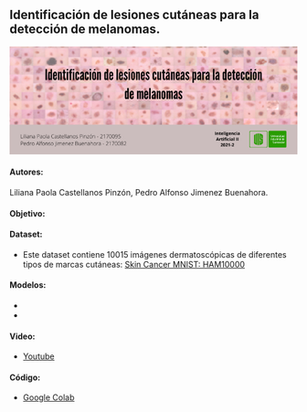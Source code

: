 ## Identificación de lesiones cutáneas para la detección de melanomas.

![Image text](https://github.com/lipaocaspi/Skin_Cancer/blob/main/Banner.png)

#### Autores:
Liliana Paola Castellanos Pinzón, Pedro Alfonso Jimenez Buenahora.
#### Objetivo:

#### Dataset:
* Este dataset contiene 10015 imágenes dermatoscópicas de diferentes tipos de marcas cutáneas: [Skin Cancer MNIST: HAM10000](https://www.kaggle.com/kmader/skin-cancer-mnist-ham10000)
#### Modelos:
*
*
#### Video:
* [Youtube](https://www.youtube.com/)
#### Código:
* [Google Colab](https://colab.research.google.com/)
